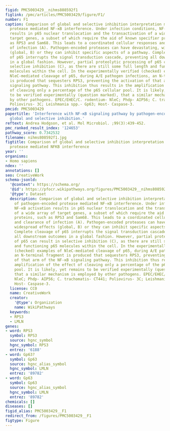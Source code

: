 ```yaml
---
figid: PMC5003429__nihms808592f1
figlink: /pmc/articles/PMC5003429/figure/F1/
number: F1
caption: Comparison of global and selective inhibition interpretation models of pathogen-encoded
  protease mediated NF-κB interference. Under infection conditions, NF-κB activation
  results in p65 nuclear translocation and the transactivation of a wide array of
  target genes, a subset of which require the aid of known specifier proteins, such
  as RPS3 and Sam68. This leads to a coordinated cellular responses and clearance
  of infection (A). Pathogen-encoded proteases can have devastating, widespread effects
  (global, B) or they can inhibit specific aspects of a pathway. Complete cleavage
  of p65 interrupts the signal transduction cascade, preventing all downstream outcomes
  in a global fashion. However, partial proteolytic processing of p65 can result in
  selective inhibition (C), as there are still some full length and functioning p65
  molecules within the cell. In the experimentally verified (checked) examples of
  NleC-mediated cleavage of p65, during A/E pathogen infections, an N-terminal fragment
  is produced that sequesters RPS3, preventing the activation of that arm of the NF-κB
  signaling pathway. This inhibition thus results in the amplification of the effect
  of cleaving only a percentage of the p65 cellular pool. It is likely, yet remains
  to be verified experimentally (question marked), that a similar mechanism is employed
  by other pathogens. EPEC/EHEC/C. rodentium- NleC; Phdp- AIP56; C. trachomatis- CT441;
  Poliovirus- 3C; Leishmania spp.- Gp63; Host- Caspase-3.
pmcid: PMC5003429
papertitle: 'Interference with NF-κB signaling pathway by pathogen-encoded proteases:
  global and selective inhibition.'
reftext: Andrea Hodgson, et al. Mol Microbiol. ;99(3):439-452.
pmc_ranked_result_index: '124653'
pathway_score: 0.7342532
filename: nihms808592f1.jpg
figtitle: Comparison of global and selective inhibition interpretation models of pathogen-encoded
  protease mediated NFKB interference
year: ''
organisms:
- Homo sapiens
ndex: ''
annotations: []
seo: CreativeWork
schema-jsonld:
  '@context': https://schema.org/
  '@id': https://pfocr.wikipathways.org/figures/PMC5003429__nihms808592f1.html
  '@type': Dataset
  description: Comparison of global and selective inhibition interpretation models
    of pathogen-encoded protease mediated NF-κB interference. Under infection conditions,
    NF-κB activation results in p65 nuclear translocation and the transactivation
    of a wide array of target genes, a subset of which require the aid of known specifier
    proteins, such as RPS3 and Sam68. This leads to a coordinated cellular responses
    and clearance of infection (A). Pathogen-encoded proteases can have devastating,
    widespread effects (global, B) or they can inhibit specific aspects of a pathway.
    Complete cleavage of p65 interrupts the signal transduction cascade, preventing
    all downstream outcomes in a global fashion. However, partial proteolytic processing
    of p65 can result in selective inhibition (C), as there are still some full length
    and functioning p65 molecules within the cell. In the experimentally verified
    (checked) examples of NleC-mediated cleavage of p65, during A/E pathogen infections,
    an N-terminal fragment is produced that sequesters RPS3, preventing the activation
    of that arm of the NF-κB signaling pathway. This inhibition thus results in the
    amplification of the effect of cleaving only a percentage of the p65 cellular
    pool. It is likely, yet remains to be verified experimentally (question marked),
    that a similar mechanism is employed by other pathogens. EPEC/EHEC/C. rodentium-
    NleC; Phdp- AIP56; C. trachomatis- CT441; Poliovirus- 3C; Leishmania spp.- Gp63;
    Host- Caspase-3.
  license: CC0
  name: CreativeWork
  creator:
    '@type': Organization
    name: WikiPathways
  keywords:
  - RPS3
  - LMLN
genes:
- word: RPS3
  symbol: RPS3
  source: hgnc_symbol
  hgnc_symbol: RPS3
  entrez: '6188'
- word: Gp63?
  symbol: Gp63
  source: hgnc_alias_symbol
  hgnc_symbol: LMLN
  entrez: '89782'
- word: Gp63
  symbol: Gp63
  source: hgnc_alias_symbol
  hgnc_symbol: LMLN
  entrez: '89782'
chemicals: []
diseases: []
figid_alias: PMC5003429__F1
redirect_from: /figures/PMC5003429__F1
figtype: Figure
---
```


